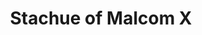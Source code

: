 ---
pid: MX35
title: Stachue of Malcom X
location_transcription: Malcom X Park
zipcode: '19139'
outside_phl: 
neighborhood: Walnut Hill
age: '24'
age_range: 20-29
instagram: 
image_file_name: MX_35.jpg
proposal_transcription: He is a great Motivate Speaker
topic: African Americans,Figure,History
topic_summary: 0, 0, 0
type: Other No Form
keywords_other: malcolm x
credit: Angel Blitke
image_labels: 
twitter: 
facebook: 
permalink: "/monuments/mx35/"
layout: item-page
---